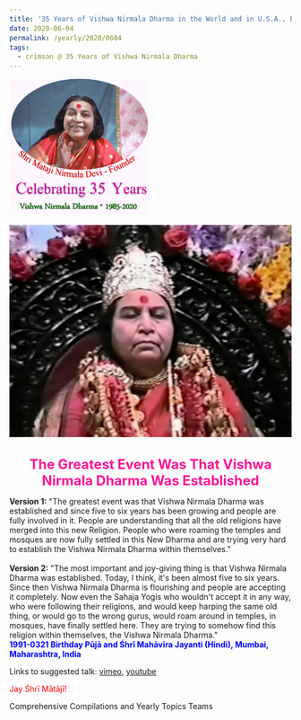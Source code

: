 ```yaml
---
title: '35 Years of Vishwa Nirmala Dharma in the World and in U.S.A., Post 9'
date: 2020-06-04
permalink: /yearly/2020/0604
tags:
  - crimson @ 35 Years of Vishwa Nirmala Dharma
---
```


<div style="text-align: left"><img src="/images/Celebrating35YearsVishwaNirmalaDharma.png" width="250" /></div><br>

<div style="text-align: center"><img src="/images/image443.jpg" /></div>

<br>
<p style="color:DeepPink; text-align:center">
<font size="+2"><b>The Greatest Event Was That Vishwa Nirmala Dharma Was Established</b><br></font>
</p>

<p>
<b>Version 1:</b> "The greatest event was that Vishwa Nirmala Dharma was established and since five to six years has been growing and people are fully involved in it. People are understanding that all the old religions have merged into this new Religion. People who were roaming the temples and mosques are now fully settled in this New Dharma and are trying very hard to establish the Vishwa Nirmala Dharma within themselves."<br>
<br>
<b>Version 2:</b> "The most important and joy-giving thing is that Vishwa Nirmala Dharma was established. Today, I think, it's been almost five to six years. Since then Vishwa Nirmala Dharma is flourishing and people are accepting it completely. Now even the Sahaja Yogis who wouldn't accept it in any way, who were following their religions, and would keep harping the same old thing, or would go to the wrong gurus, would roam around in temples, in mosques, have finally settled here. They are trying to somehow find this religion within themselves, the Vishwa Nirmala Dharma."<br>
<font color="blue"><b>1991-0321 Birthday Pūjā and Śhrī Mahāvīra Jayanti (Hindi), Mumbai, Maharashtra, India</b></font><br>
</p>

Links to suggested talk: <a href="https://vimeo.com/417978842"> vimeo</a>, <a href="https://www.youtube.com/watch?v=sXVE2J0fcN4"> youtube</a><br>

<p style="color:red;">Jay Śhrī Mātājī!<br></p>

Comprehensive Compilations and Yearly Topics Teams